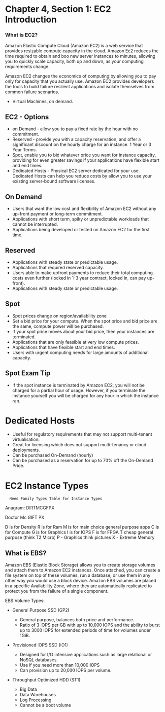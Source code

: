# Chapter 4, Section 1: EC2 Introduction

### What is EC2?

Amazon Elastic Compute Cloud (Amazon EC2) is a web service that provides resizable compute capacity in the cloud. Amazon Ec2 reduces the time required to obtain and boo new server instances to minutes, allowing you to quickly scale capacity, both up and down, as your computing requirements change.

Amazon EC2 changes the economics of computing by allowing you to pay only for capacity that you actually use. Amazon EC2 provides developers the tools to build failure resilient applications and isolate themselves from common failure scenarios.

- Virtual Machines, on demand.

## EC2 - Options

- on Demand - allow you to pay a fixed rate by the hour with no commitment.
- Reserved - provide you with a capacity reservation, and offer a significant discount on the hourly charge for an instance. 1 Year or 3 Year Terms.
- Spot, enable you to bid whatever price you want for instance capacity, providing for even greater savings if your applications have flexible start and end times.
- Dedicated Hosts - Physical EC2 server dedicated for your use. Dedicated Hosts can help you reduce costs by allow you to use your existing server-bound software licenses.

## On Demand

- Users that want the low cost and flexibility of Amazon EC2 without any up-front payment or long-term commitment.
- Applications with short term, spiky or unpredictable workloads that cannot be interrupted.
- Applications being developed or tested on Amazon EC2 for the first time.

## Reserved

- Applications with steady state or predictable usage.
- Applications that required reserved capacity.
- Users able to make upfront payments to reduce their total computing costs even further (locked in 1-3 year contract, locked in, can pay up-front).
- Applications with steady state or predictable usage.

## Spot

- Spot prices change on region/availability zone
- Set a bid price for your compute. When the spot price and bid price are the same, compute power will be purchased.
- If your spot price moves about your bid price, then your instances are terminated.
- Applications that are only feasible at very low compute prices.
- Applications that have flexible start and end times.
- Users with urgent computing needs for large amounts of additional capacity.

## Spot Exam Tip
- If the spot instance is terminated by Amazon EC2, you will not be charged for a partial hour of usage. However, if you terminate the instance yourself you will be charged for any hour in which the instance ran.

# Dedicated Hosts

- Useful for regulatory requirements that may not support multi-tenant virtualisation.
- Great for licensing which does not support multi-tenancy or cloud deployments.
- Can be purchased On-Demand (hourly)
- Can be purchased as a reservation for up to 70% off the On-Demand Price.

# EC2 Instance Types

```
  Need Family Types Table for Instance Types
```

Anagram: DIRTMCGFPX

Doctor Mc GIFT PX

D is for Density
R is for Ram
M is for main choice general purpose apps
C is for Compute
G is for Graphics
I is for IOPS
F is for FPGA
T cheap general purpose (think T2 Micro)
P - Graphics think pictures
X - Extreme Memory

## What is EBS?

Amazon EBS (Elastic Block Storage) allows you to create storage volumes and attach them to Amazon EC2 instances. Once attached, you can create a file system on top of these volumes, run a database, or use them in any other way you would use a block device. Amazon EBS volumes are placed in a specific Availability Zone, where they are automatically replicated to protect you from the failure of a single component.

EBS Volume Types:

- General Purpose SSD (GP2)
  - General purpose, balances both price and performance.
  - Ratio of 3 IOPS per GB with up to 10,000 IOPS and the ability to burst up to 3000 IOPS for extended periods of time for volumes under 1GiB.

- Provisioned IOPS SSD (IO1)
  - Designed for I/O intensive applications such as large relational or NoSQL databases.
  - Use if you need more than 10,000 IOPS
  - Can provision up to 20,000 IOPS per volume.

- Throughput Optimized HDD (ST1)
  - Big Data
  - Data Warehouses
  - Log Processing
  - Cannot be a boot volume
